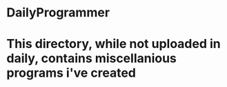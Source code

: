 # DailyProgrammer

# This directory, while not uploaded in daily, contains miscellanious programs i've created
